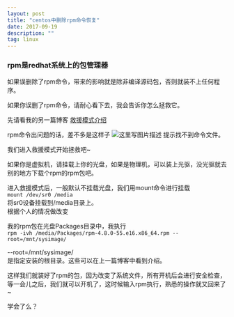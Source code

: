 ```yaml
---
layout: post
title: "centos中删除rpm命令恢复"
date: 2017-09-19 
description: ""
tag: linux 
---  
```


### rpm是redhat系统上的包管理器
如果误删除了rpm命令，带来的影响就是除非编译源码包，否则就装不上任何程序。

如果你误删了rpm命令，请耐心看下去，我会告诉你怎么拯救它。

先请看我的另一篇博客
[救援模式介绍](../linux_rescue)

rpm命令出问题的话，差不多是这样子
![这里写图片描述](http://img.blog.csdn.net/20170824154302491?watermark/2/text/aHR0cDovL2Jsb2cuY3Nkbi5uZXQvd2FuZ3FpYW55aWx5bm4=/font/5a6L5L2T/fontsize/400/fill/I0JBQkFCMA==/dissolve/70/gravity/SouthEast)
提示找不到命令文件。

我们进入救援模式开始拯救吧~

如果你是虚拟机，请挂载上你的光盘，如果是物理机，可以装上光驱，没光驱就去别的地方下载个rpm的rpm包吧。

进入救援模式后，一般默认不挂载光盘，我们用mount命令进行挂载  
`mount /dev/sr0 /media`  
将sr0设备挂载到/media目录上。  
根据个人的情况做改变

我的rpm包在光盘Packages目录中，我执行  
`rpm -ivh /media/Packages/rpm-4.8.0-55.e16.x86_64.rpm --root=/mnt/sysimage/`

--root=/mnt/sysimage/  
是指定安装的根目录。这些可以在上一篇博客中看到介绍。

这样我们就装好了rpm的包，因为改变了系统文件，所有开机后会进行安全检查，等一会儿之后，我们就可以开机了，这时候输入rpm执行，熟悉的操作就又回来了~

学会了么？